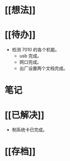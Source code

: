 # [[想法]]

# [[待办]]
- 检测 7010 的各个机能。
	- usb 完成。
	- 网口完成。
	- 出厂设置两个文档完成。
# 笔记

# [[已解决]]
- 制系统卡已完成。
# [[存档]]